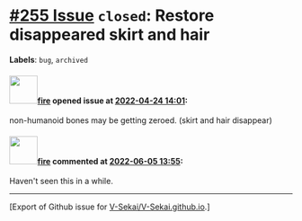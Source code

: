 # [\#255 Issue](https://github.com/V-Sekai/V-Sekai.github.io/issues/255) `closed`: Restore disappeared skirt and hair
**Labels**: `bug`, `archived`


#### <img src="https://avatars.githubusercontent.com/u/32321?u=c2e06a3d2b49a467aa907e54aa259516440267cc&v=4" width="50">[fire](https://github.com/fire) opened issue at [2022-04-24 14:01](https://github.com/V-Sekai/V-Sekai.github.io/issues/255):

non-humanoid bones may be getting zeroed. (skirt and hair disappear)

#### <img src="https://avatars.githubusercontent.com/u/32321?u=c2e06a3d2b49a467aa907e54aa259516440267cc&v=4" width="50">[fire](https://github.com/fire) commented at [2022-06-05 13:55](https://github.com/V-Sekai/V-Sekai.github.io/issues/255#issuecomment-1146809410):

Haven't seen this in a while.


-------------------------------------------------------------------------------



[Export of Github issue for [V-Sekai/V-Sekai.github.io](https://github.com/V-Sekai/V-Sekai.github.io).]

